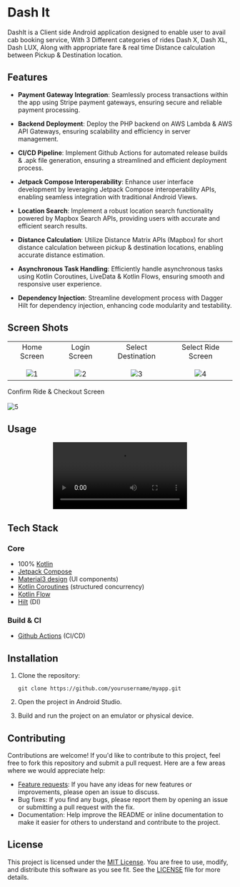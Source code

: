 # Dash It

DashIt is a Client side Android application designed to enable user to avail cab booking service, With 3 Different categories of rides Dash X, Dash XL, Dash LUX, Along with appropriate fare &
real time Distance calculation between Pickup & Destination location.

## Features

- **Payment Gateway Integration**: Seamlessly process transactions within the app using Stripe payment gateways, ensuring secure and reliable payment processing.

- **Backend Deployment**: Deploy the PHP backend on AWS Lambda & AWS API Gateways, ensuring scalability and efficiency in server management.

- **CI/CD Pipeline**: Implement Github Actions for automated release builds & .apk file generation, ensuring a streamlined and efficient deployment process.

- **Jetpack Compose Interoperability**: Enhance user interface development by leveraging Jetpack Compose interoperability APIs, enabling seamless integration with traditional Android Views.

- **Location Search**: Implement a robust location search functionality powered by Mapbox Search APIs, providing users with accurate and efficient search results.

- **Distance Calculation**: Utilize Distance Matrix APIs (Mapbox) for short distance calculation between pickup & destination locations, enabling accurate distance estimation.

- **Asynchronous Task Handling**: Efficiently handle asynchronous tasks using Kotlin Coroutines, LiveData & Kotlin Flows, ensuring smooth and responsive user experience.

- **Dependency Injection**: Streamline development process with Dagger Hilt for dependency injection, enhancing code modularity and testability.


## Screen Shots
|          |             |                |          |
| :---:    |    :----:   |          :---: |    :---: |
| Home Screen <br> <br>![1](https://github.com/YatinGarg07/dash-it/assets/73949161/ccd2d6b2-170a-41c7-8e96-2cbe189f7802)| Login Screen <br> <br> ![2](https://github.com/YatinGarg07/dash-it/assets/73949161/9926ee1b-5676-49af-a463-2fa4acdcda9e)| Select Destination <br> <br> ![3](https://github.com/YatinGarg07/dash-it/assets/73949161/f9ae89b2-8107-46fe-8a5a-552e4899bab2)| Select Ride Screen <br> <br>![4](https://github.com/YatinGarg07/dash-it/assets/73949161/371f7af7-2fcc-4cf3-875f-c82b29d83b9d) |
Confirm Ride & Checkout Screen <br> <br> ![5](https://github.com/YatinGarg07/dash-it/assets/73949161/06422466-cce4-48d1-9479-ca96b02d0739)

## Usage
<div align="center">
  <video src="https://github.com/YatinGarg07/dash-it/assets/73949161/e15167df-55f2-453f-8815-1fb0aba8f8c4"/>
</div>

## Tech Stack

### Core

- 100% [Kotlin](https://kotlinlang.org/)
- [Jetpack Compose](https://developer.android.com/jetpack/compose)
- [Material3 design](https://m3.material.io/) (UI components)
- [Kotlin Coroutines](https://kotlinlang.org/docs/coroutines-overview.html) (structured concurrency)
- [Kotlin Flow](https://kotlinlang.org/docs/flow.html)
- [Hilt](https://dagger.dev/hilt/) (DI)

### Build & CI
- [Github Actions](https://github.com/Ivy-Apps/ivy-wallet/actions) (CI/CD)

## Installation

1. Clone the repository:

    ```
    git clone https://github.com/yourusername/myapp.git
    ```

2. Open the project in Android Studio.

3. Build and run the project on an emulator or physical device.




## Contributing

Contributions are welcome! If you'd like to contribute to this project, feel free to fork this repository and submit a pull request. Here are a few areas where we would appreciate help:

- [Feature requests](https://github.com/yourusername/myapp/issues): If you have any ideas for new features or improvements, please open an issue to discuss.
- Bug fixes: If you find any bugs, please report them by opening an issue or submitting a pull request with the fix.
- Documentation: Help improve the README or inline documentation to make it easier for others to understand and contribute to the project.

## License

This project is licensed under the [MIT License](LICENSE). You are free to use, modify, and distribute this software as you see fit. See the [LICENSE](LICENSE) file for more details.
